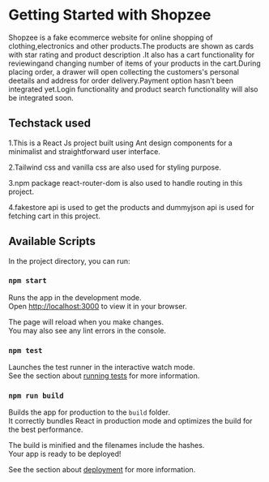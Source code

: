 # Getting Started with Shopzee

Shopzee is a fake ecommerce website for online shopping of clothing,electronics and other products.The products are shown as cards with star rating and
product description .It also has a cart functionality for reviewingand changing number of items of your products in the cart.During placing order,
a drawer will open collecting the customers's personal deetails and address for order delivery.Payment option hasn't been integrated yet.Login functionality and 
product search functionality will also be integrated soon.

## Techstack used

1.This is a React Js project built using Ant design components for a minimalist and straightforward user interface.

2.Tailwind css and vanilla css are also used for styling purpose.

3.npm package react-router-dom is also used to handle routing in this project.

4.fakestore api is used to get the products and dummyjson api is used for fetching cart in this project.


## Available Scripts

In the project directory, you can run:

### `npm start`

Runs the app in the development mode.\
Open [http://localhost:3000](http://localhost:3000) to view it in your browser.

The page will reload when you make changes.\
You may also see any lint errors in the console.

### `npm test`

Launches the test runner in the interactive watch mode.\
See the section about [running tests](https://facebook.github.io/create-react-app/docs/running-tests) for more information.

### `npm run build`

Builds the app for production to the `build` folder.\
It correctly bundles React in production mode and optimizes the build for the best performance.

The build is minified and the filenames include the hashes.\
Your app is ready to be deployed!

See the section about [deployment](https://facebook.github.io/create-react-app/docs/deployment) for more information.
